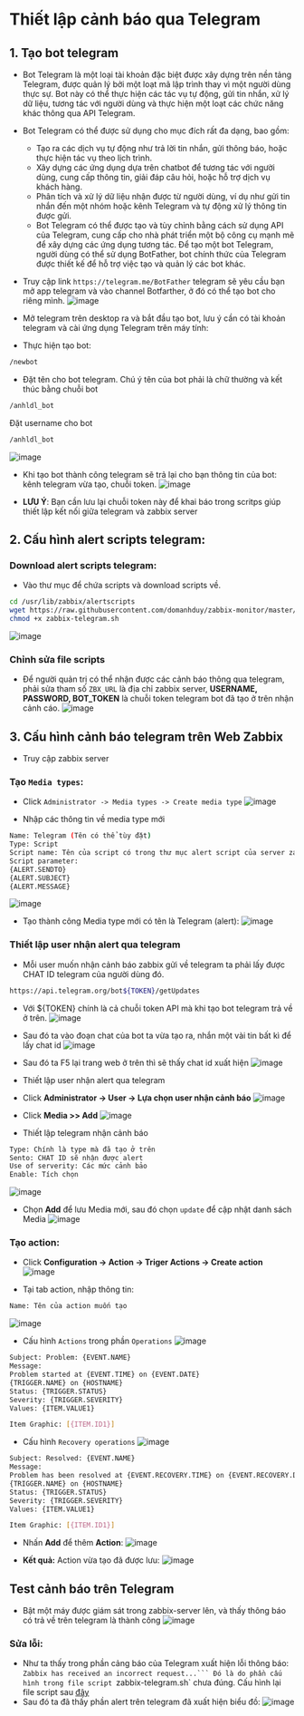 # Thiết lập cảnh báo qua Telegram
## 1. Tạo bot telegram
- Bot Telegram là một loại tài khoản đặc biệt được xây dựng trên nền tảng Telegram, được quản lý bởi một loạt mã lập trình thay vì một người dùng thực sự. Bot này có thể thực hiện các tác vụ tự động, gửi tin nhắn, xử lý dữ liệu, tương tác với người dùng và thực hiện một loạt các chức năng khác thông qua API Telegram.
- Bot Telegram có thể được sử dụng cho mục đích rất đa dạng, bao gồm:
  - Tạo ra các dịch vụ tự động như trả lời tin nhắn, gửi thông báo, hoặc thực hiện tác vụ theo lịch trình.
  - Xây dựng các ứng dụng dựa trên chatbot để tương tác với người dùng, cung cấp thông tin, giải đáp câu hỏi, hoặc hỗ trợ dịch vụ khách hàng.
  - Phân tích và xử lý dữ liệu nhận được từ người dùng, ví dụ như gửi tin nhắn đến một nhóm hoặc kênh Telegram và tự động xử lý thông tin được gửi.
  - Bot Telegram có thể được tạo và tùy chỉnh bằng cách sử dụng API của Telegram, cung cấp cho nhà phát triển một bộ công cụ mạnh mẽ để xây dựng các ứng dụng tương tác. Để tạo một bot Telegram, người dùng có thể sử dụng BotFather, bot chính thức của Telegram được thiết kế để hỗ trợ việc tạo và quản lý các bot khác.

- Truy cập link `https://telegram.me/BotFather` telegram sẽ yêu cầu bạn mở app telegram và vào channel Botfarther, ở đó có thể tạo bot cho riêng mình.
![image](https://github.com/user-attachments/assets/55e14d35-98bc-42ea-aaa9-0cb719302c43)

- Mở telegram trên desktop ra và bắt đầu tạo bot, lưu ý cần có tài khoản telegram và cài ứng dụng Telegram trên máy tính:
- Thực hiện tạo bot:
```sh
/newbot
```
- Đặt tên cho bot telegram. Chú ý tên của bot phải là chữ thường và kết thúc bằng chuỗi bot

```sh
/anhldl_bot
```

Đặt username cho bot

```sh
/anhldl_bot
```
![image](https://github.com/user-attachments/assets/94abb3fb-c389-487d-ad00-dea94d0615e1)

- Khi tạo bot thành công telegram sẽ trả lại cho bạn thông tin của bot: kênh telegram vừa tạo, chuỗi token.
![image](https://github.com/user-attachments/assets/d4a8684e-02af-4bc6-a4c4-d4db6e68f7c9)

- **LƯU Ý**: Bạn cần lưu lại chuỗi token này để khai báo trong scritps giúp thiết lập kết nối giữa telegram và zabbix server

## 2. Cấu hình alert scripts telegram:
### Download alert scripts telegram:
- Vào thư mục để chứa scripts và download scripts về.
```sh
cd /usr/lib/zabbix/alertscripts
wget https://raw.githubusercontent.com/domanhduy/zabbix-monitor/master/Alert/TelegramV1/zabbix-telegram.sh
chmod +x zabbix-telegram.sh
```
![image](https://github.com/user-attachments/assets/52d9968c-25f7-4416-a988-261de5cda52e)

### Chỉnh sửa file scripts
- Để người quản trị có thể nhận được các cảnh báo thông qua telegram, phải sửa tham số `ZBX_URL` là địa chỉ zabbix server, **USERNAME, PASSWORD, BOT_TOKEN** là chuỗi token telegram bot đã tạo ở trên nhận cảnh cáo.
![image](https://github.com/user-attachments/assets/3c26bcca-443d-4537-926d-61705a70011e)

## 3. Cấu hình cảnh báo telegram trên Web Zabbix
- Truy cập zabbix server
### Tạo `Media types`:
- Click `Administrator -> Media types -> Create media type`
![image](https://github.com/user-attachments/assets/20b99e05-0a65-4c54-94d2-f10c18b4e636)

- Nhập các thông tin về media type mới

```sh
Name: Telegram (Tên có thể tùy đặt)
Type: Script
Script name: Tên của script có trong thư mục alert script của server zabbix
Script parameter:
{ALERT.SENDTO}
{ALERT.SUBJECT}
{ALERT.MESSAGE}
```
![image](https://github.com/user-attachments/assets/e31cc9fc-b300-43c6-a226-75b212699310)

- Tạo thành công Media type mới có tên là Telegram (alert):
![image](https://github.com/user-attachments/assets/74518c19-aaaa-4432-b978-207ef1b4b7e2)

### Thiết lập user nhận alert qua telegram
- Mỗi user muốn nhận cảnh báo zabbix gửi về telegram ta phải lấy được CHAT ID telegram của người dùng đó.
```sh
https://api.telegram.org/bot${TOKEN}/getUpdates
```

- Với ${TOKEN} chính là cả chuỗi token API mà khi tạo bot telegram trả về ở trên.
![image](https://github.com/user-attachments/assets/5182e74c-1332-43a2-b485-3098f262b926)

- Sau đó ta vào đoạn chat của bot ta vừa tạo ra, nhắn một vài tin bất kì để lấy chat id
![image](https://github.com/user-attachments/assets/4dd76ed3-e05a-4da9-9f1d-32c88d73c030)

- Sau đó ta F5 lại trang web ở trên thì sẽ thấy chat id xuất hiện
![image](https://github.com/user-attachments/assets/5c2aa7f0-d040-4a10-bc17-08f5e278f42d)

- Thiết lập user nhận alert qua telegram

- Click **Administrator -> User -> Lựa chọn user nhận cảnh báo**
![image](https://github.com/user-attachments/assets/c59dd40b-4dec-4c3d-b9c7-629e8c5b71e9)

- Click **Media >> Add**
![image](https://github.com/user-attachments/assets/394175dd-08f1-4795-a9bd-3a43dbb757d0)

- Thiết lập telegram nhận cảnh báo
```sh
Type: Chính là type mà đã tạo ở trên
Sento: CHAT ID sẽ nhận được alert
Use of serverity: Các mức cảnh bảo
Enable: Tích chọn
```
![image](https://github.com/user-attachments/assets/184713e8-c452-4da7-a165-69115fadad59)

- Chọn **Add** để lưu Media mới, sau đó chọn `update` để cập nhật danh sách Media
![image](https://github.com/user-attachments/assets/9ce0ac2a-79c7-411b-8554-06d574d38d86)

### Tạo action:
- Click **Configuration -> Action -> Triger Actions -> Create action**
![image](https://github.com/user-attachments/assets/6967fbfb-8c4c-49ee-80de-feb7aab030e0)

- Tại tab action, nhập thông tin:
```sh
Name: Tên của action muốn tạo
```
![image](https://github.com/user-attachments/assets/3bc49d1b-239d-4a8d-9d8d-7a9cfab3747a)

- Cấu hình `Actions` trong phần `Operations`
![image](https://github.com/user-attachments/assets/f8dfc460-3913-4901-b983-8d2e07aef693)

```sh
Subject: Problem: {EVENT.NAME}
Message: 
Problem started at {EVENT.TIME} on {EVENT.DATE}
{TRIGGER.NAME} on {HOSTNAME}
Status: {TRIGGER.STATUS}
Severity: {TRIGGER.SEVERITY}
Values: {ITEM.VALUE1}

Item Graphic: [{ITEM.ID1}]
```

- Cấu hình `Recovery operations`
![image](https://github.com/user-attachments/assets/5003be78-bca9-4225-b5e5-8a17522547c8)

```sh
Subject: Resolved: {EVENT.NAME}
Message:
Problem has been resolved at {EVENT.RECOVERY.TIME} on {EVENT.RECOVERY.DATE}
{TRIGGER.NAME} on {HOSTNAME}
Status: {TRIGGER.STATUS}
Severity: {TRIGGER.SEVERITY}
Values: {ITEM.VALUE1}

Item Graphic: [{ITEM.ID1}]
```

- Nhấn **Add** để thêm **Action**:
![image](https://github.com/user-attachments/assets/91c8a019-9c23-4114-8d60-e4273f7a2360)

- **Kết quả:** Action vừa tạo đã được lưu:
![image](https://github.com/user-attachments/assets/be0c7af2-f259-4862-bd25-38313ab18030)

## Test cảnh báo trên Telegram
- Bật một máy được giám sát trong zabbix-server lên, và thấy thông báo có trả về trên telegram là thành công
![image](https://github.com/user-attachments/assets/c6c5a80d-8319-47e3-a4b1-ecc478d7f6ea)



### Sửa lỗi:
- Như ta thấy trong phần cảng báo của Telegram xuất hiện lỗi thông báo: `Zabbix has received an incorrect request...``` Đó là do phần cấu hình trong file script `zabbix-telegram.sh` chưa đúng. Cấu hình lại file script sau [đây](https://github.com/loc151/BaoCaoThucTap/blob/main/Monitor/Zabbix/zabbix_telegram.sh)
- Sau đó ta đã thấy phần alert trên telegram đã xuất hiện biểu đồ:
![image](https://github.com/user-attachments/assets/aef6fadf-2624-4351-92c8-ffdcccb6e990)

